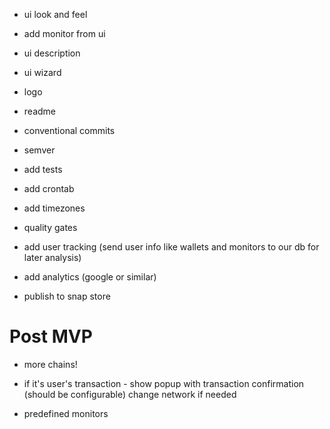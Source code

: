 - ui look and feel
- add monitor from ui
- ui description
- ui wizard
- logo

- readme
- conventional commits
- semver

- add tests
- add crontab
- add timezones

- quality gates

- add user tracking (send user info like wallets and monitors to our db for later analysis)
- add analytics (google or similar)

- publish to snap store

# Post MVP
- more chains!
- if it's user's transaction - show popup with transaction confirmation (should be configurable) change network if needed

- predefined monitors
